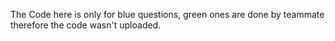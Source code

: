 The Code here is only for blue questions, green ones are done by teammate therefore the code wasn't uploaded.
